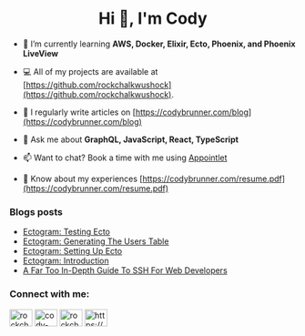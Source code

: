 <h1 align="center">Hi 👋, I'm Cody</h1>
<!-- <h3 align="center">An American software developer</h3> -->

- 🌱 I’m currently learning **AWS, Docker, Elixir, Ecto, Phoenix, and Phoenix LiveView**

<!-- - 👨🏻‍💻 I currently work for [Appointlet](https://www.appointlet.com/) as a Frontend Developer. -->

- 💻 All of my projects are available at [https://github.com/rockchalkwushock](https://github.com/rockchalkwushock).

- 📝 I regularly write articles on [https://codybrunner.com/blog](https://codybrunner.com/blog)

- 💬 Ask me about **GraphQL, JavaScript, React, TypeScript**

- 📫 Want to chat? Book a time with me using [Appointlet](https://appt.link/cody-brunner-dev)

- 📄 Know about my experiences [https://codybrunner.com/resume.pdf](https://codybrunner.com/resume.pdf)

### Blogs posts
<!-- BLOG-POST-LIST:START -->
- [Ectogram: Testing Ecto](https://codybrunner.com/blog/2022/ectogram/04-testing-ecto)
- [Ectogram: Generating The Users Table](https://codybrunner.com/blog/2022/ectogram/03-generating-the-users-table)
- [Ectogram: Setting Up Ecto](https://codybrunner.com/blog/2022/ectogram/02-setting-up-ecto)
- [Ectogram: Introduction](https://codybrunner.com/blog/2022/ectogram/01-introduction)
- [A Far Too In-Depth Guide To SSH For Web Developers](https://codybrunner.com/blog/2022/a-far-too-in-depth-guide-to-ssh-for-web-developers)
<!-- BLOG-POST-LIST:END -->

<h3 align="left">Connect with me:</h3>
<p align="left">
<a href="https://twitter.com/rockchalkdev" target="blank"><img align="center" src="https://raw.githubusercontent.com/rahuldkjain/github-profile-readme-generator/master/src/images/icons/Social/twitter.svg" alt="rockchalkdev" height="30" width="40" /></a>
<a href="https://linkedin.com/in/cody-brunner" target="blank"><img align="center" src="https://raw.githubusercontent.com/rahuldkjain/github-profile-readme-generator/master/src/images/icons/Social/linked-in-alt.svg" alt="cody-brunner" height="30" width="40" /></a>
<a href="https://instagram.com/rockchalkwushock" target="blank"><img align="center" src="https://raw.githubusercontent.com/rahuldkjain/github-profile-readme-generator/master/src/images/icons/Social/instagram.svg" alt="rockchalkwushock" height="30" width="40" /></a>
<a href="https://codybrunner.com/feed.xml" target="blank"><img align="center" src="https://raw.githubusercontent.com/rahuldkjain/github-profile-readme-generator/master/src/images/icons/Social/rss.svg" alt="https://codybrunner.com/feed.xml" height="30" width="40" /></a>
</p>

